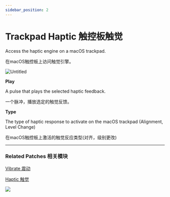 ```yaml
---
sidebar_position: 2
---
```


# Trackpad Haptic 触控板触觉

Access the haptic engine on a macOS trackpad.

在macOS触控板上访问触觉引擎。

![Untitled](https://s3.us-west-2.amazonaws.com/secure.notion-static.com/48ad53e6-bc63-4743-9415-f9f63e1f0e34/Untitled.png?X-Amz-Algorithm=AWS4-HMAC-SHA256&X-Amz-Content-Sha256=UNSIGNED-PAYLOAD&X-Amz-Credential=AKIAT73L2G45EIPT3X45%2F20220602%2Fus-west-2%2Fs3%2Faws4_request&X-Amz-Date=20220602T170410Z&X-Amz-Expires=86400&X-Amz-Signature=0dacce4b22fabaa45109704afa69eb7e60eb0e24c91714b423e5655a15345a18&X-Amz-SignedHeaders=host&response-content-disposition=filename%20%3D%22Untitled.png%22&x-id=GetObject)

**Play**

A pulse that plays the selected haptic feedback.

一个脉冲，播放选定的触觉反馈。

**Type**

The type of haptic response to activate on the macOS trackpad (Alignment, Level Change)

在macOS触控板上激活的触觉反应类型(对齐，级别更改)

------

### Related Patches 相关模块

[Vibrate 震动](./Vibrate.md)

[Haptic 触觉](./Haptic.md)

![](https://s3.us-west-2.amazonaws.com/secure.notion-static.com/da257f22-c75f-4ece-a8dd-2556da49b310/Untitled.png?X-Amz-Algorithm=AWS4-HMAC-SHA256&X-Amz-Content-Sha256=UNSIGNED-PAYLOAD&X-Amz-Credential=AKIAT73L2G45EIPT3X45%2F20220602%2Fus-west-2%2Fs3%2Faws4_request&X-Amz-Date=20220602T170417Z&X-Amz-Expires=86400&X-Amz-Signature=e4c6cd1d68a963cf14de681c5d3c260289a73e8ad249956cadfeccd497e1b302&X-Amz-SignedHeaders=host&response-content-disposition=filename%20%3D%22Untitled.png%22&x-id=GetObject)

